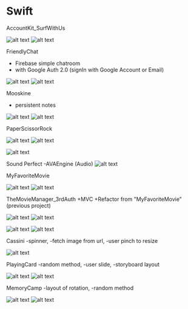 # Swift

AccountKit_SurfWithUs


![alt text](https://raw.githubusercontent.com/charleslin826/Swift/master/AccountKit_SurfWithUs/1.png) 
![alt text](https://raw.githubusercontent.com/charleslin826/Swift/master/AccountKit_SurfWithUs/2.png)

FriendlyChat
- Firebase simple chatroom
- with Google Auth 2.0 (signIn with Google Account or Email)

![alt text](https://raw.githubusercontent.com/charleslin826/Swift/master/FriendlyChat/1.png) 
![alt text](https://raw.githubusercontent.com/charleslin826/Swift/master/FriendlyChat/2.jpg)



Mooskine 
- persistent notes

![alt text](https://raw.githubusercontent.com/charleslin826/Swift/master/Mooskine/1.png) 
![alt text](https://raw.githubusercontent.com/charleslin826/Swift/master/Mooskine/2.png)


PaperScissorRock

![alt text](https://raw.githubusercontent.com/charleslin826/Swift/master/PaperScissorRock/1.png) 
![alt text](https://raw.githubusercontent.com/charleslin826/Swift/master/PaperScissorRock/2.png)


![alt text](https://raw.githubusercontent.com/charleslin826/Swift/master/PaperScissorRock/3.png)


Sound Perfect 
-AVAEngine (Audio)
![alt text](https://raw.githubusercontent.com/charleslin826/Swift/master/Sound%20Perfect/1.png) 


MyFavoriteMovie

![alt text](https://raw.githubusercontent.com/charleslin826/Swift/master/MyFavoriteMovie/1.png) 
![alt text](https://raw.githubusercontent.com/charleslin826/Swift/master/MyFavoriteMovie/2.png) 


TheMovieManager_3rdAuth +MVC +Refactor from "MyFavoriteMovie"(previous project)

![alt text](https://raw.githubusercontent.com/charleslin826/Swift/master/TheMovieManager_3rdAuth/1.png) 
![alt text](https://raw.githubusercontent.com/charleslin826/Swift/master/TheMovieManager_3rdAuth/2.png) 

![alt text](https://raw.githubusercontent.com/charleslin826/Swift/master/TheMovieManager_3rdAuth/3.png) 
![alt text](https://raw.githubusercontent.com/charleslin826/Swift/master/TheMovieManager_3rdAuth/5.png) 

Cassini
-spinner, 
-fetch image from url, 
-user pinch to resize

![alt text](https://raw.githubusercontent.com/charleslin826/Swift/master/Cassini/2.png) 

PlayingCard
-random method, 
-user slide, 
-storyboard layout

![alt text](https://raw.githubusercontent.com/charleslin826/Swift/master/PlayingCard/1.png) 
![alt text](https://raw.githubusercontent.com/charleslin826/Swift/master/PlayingCard/2.png) 

MemoryCamp
-layout of rotation, 
-random method

![alt text](https://raw.githubusercontent.com/charleslin826/Swift/master/MemoryCamp/1.png) 
![alt text](https://raw.githubusercontent.com/charleslin826/Swift/master/MemoryCamp/2.png) 
